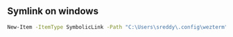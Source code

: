 

## Symlink on windows
```bash
New-Item -ItemType SymbolicLink -Path "C:\Users\sreddy\.config\wezterm" -Target "\\wsl`$\Ubuntu\home\shiva\dotfiles\common\wezterm\"
```


